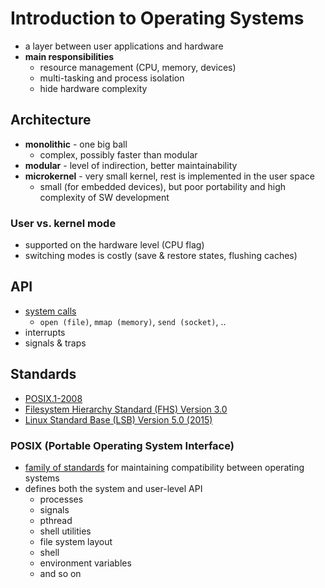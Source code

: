 # Introduction to Operating Systems
- a layer between user applications and hardware
- **main responsibilities**
    - resource management (CPU, memory, devices)
    - multi-tasking and process isolation
    - hide hardware complexity

## Architecture
- **monolithic** - one big ball
    - complex, possibly faster than modular
- **modular** - level of indirection, better maintainability
- **microkernel** - very small kernel, rest is implemented in the user space
    - small (for embedded devices), but poor portability and high complexity of SW development

### User vs. kernel mode
- supported on the hardware level (CPU flag)
- switching modes is costly (save & restore states, flushing caches)

## API
- [system calls](https://man7.org/linux/man-pages/dir_section_2.html)
    - `open (file)`, `mmap (memory)`, `send (socket)`, ..
- interrupts
- signals & traps

## Standards
- [POSIX.1-2008](http://pubs.opengroup.org/onlinepubs/9699919799/)
- [Filesystem Hierarchy Standard (FHS) Version 3.0](https://refspecs.linuxfoundation.org/FHS_3.0/fhs/index.html)
- [Linux Standard Base (LSB) Version 5.0 (2015)](https://refspecs.linuxfoundation.org/lsb.shtml)

### POSIX (Portable Operating System Interface)
- [family of standards](https://pubs.opengroup.org/onlinepubs/9699919799/) for maintaining compatibility between operating systems
- defines both the system and user-level API
    - processes
    - signals
    - pthread
    - shell utilities
    - file system layout
    - shell
    - environment variables
    - and so on